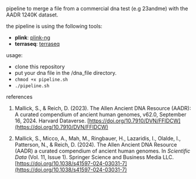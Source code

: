 pipeline to merge a file from a commercial dna test (e.g 23andme) with the AADR 1240K dataset.

the pipeline is using the following tools:

- **plink**: [plink-ng](https://github.com/chrchang/plink-ng)
- **terraseq**: [terraseq](https://github.com/enelsr/terraseq)

usage:

- clone this repository
- put your dna file in the /dna_file directory.
- `chmod +x pipeline.sh`
- `./pipeline.sh`

references

1. Mallick, S., & Reich, D. (2023). The Allen Ancient DNA Resource (AADR): A curated compendium of ancient human genomes, v62.0, September 16, 2024. Harvard Dataverse. [https://doi.org/10.7910/DVN/FFIDCW](https://doi.org/10.7910/DVN/FFIDCW)

2. Mallick, S., Micco, A., Mah, M., Ringbauer, H., Lazaridis, I., Olalde, I., Patterson, N., & Reich, D. (2024). The Allen Ancient DNA Resource (AADR) a curated compendium of ancient human genomes. In *Scientific Data* (Vol. 11, Issue 1). Springer Science and Business Media LLC. [https://doi.org/10.1038/s41597-024-03031-7](https://doi.org/10.1038/s41597-024-03031-7)
